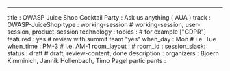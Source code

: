---
title        :  OWASP Juice Shop Cocktail Party : Ask us anything ( AUA )
track        :  OWASP-JuiceShop
type         :  working-session      # working-session, user-session, product-session
technology   :
topics       :                    # for example ["GDPR"]
featured     :  yes                  # review with summit team "yes"
when_day     :  Mon                   # i.e.    Tue
when_time    :  PM-3                  # i.e.    AM-1
room_layout  :                    #
room_id      :
session_slack: 
status       :  draft              # draft, review-content, done
description  :
organizers   :  Bjoern Kimminich, Jannik Hollenbach, Timo Pagel
participants :

<!--(add intro)

## WHY

(...)

## What

(...)

## Outcomes

(...)

## References

(...)


## Previous-->
